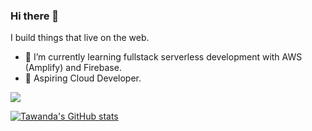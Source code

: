 ### Hi there 👋

I build things that live on the web.
- 🌱 I’m currently learning fullstack serverless development with AWS (Amplify) and Firebase.
- 🌠 Aspiring Cloud Developer.

<img src="https://github-readme-stats.vercel.app/api/top-langs?username=tmunongo"/>

[![Tawanda's GitHub stats](https://github-readme-stats.vercel.app/api?username=tmunongo&theme=tokyonight)](https://github.com/anuraghazra/github-readme-stats)


<!--
**edtha3rd/edtha3rd** is a ✨ _special_ ✨ repository because its `README.md` (this file) appears on your GitHub profile.

Here are some ideas to get you started:

- 🔭 I’m currently working on ...
- 🌱 I’m currently learning ...
- 👯 I’m looking to collaborate on ...
- 🤔 I’m looking for help with ...
- 💬 Ask me about ...
- 📫 How to reach me: ...
- 😄 Pronouns: ...
- ⚡ Fun fact: ...
-->
